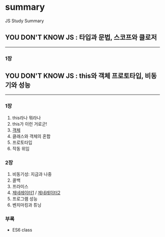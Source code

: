 # summary
JS Study Summary

## YOU DON'T KNOW JS : 타입과 문법, 스코프와 클로저
---
### 1장

## YOU DON'T KNOW JS : this와 객체 프로토타입, 비동기와 성능
---
### 1장
1. this라나 뭐라나
2. this가 이런 거로군!
3. [객체](YOU-DONT-KNOW-JS-1/1장/Chapter3.md)
4. 클래스와 객체의 혼합
5. 프로토타입
6. 작동 위임

### 2장
1. 비동기성: 지금과 나중
2. 콜백
3. 프라미스
4. [제네레이터1](YOU-DONT-KNOW-JS-2/2장/Chapter4-1.pptx) / [제네레이터2](https://slides.com/chany/generator-d-5-9/live#/)
5. 프로그램 성능
6. 벤치마킹과 튜닝

### 부록
- ES6 class
